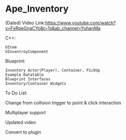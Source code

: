 # Ape_Inventory

(Dated) Video Link:https://www.youtube.com/watch?v=FxRpeGnaCYo&t=1s&ab_channel=YuhanMa

C++:

    UItem  
    UInventroyComponent
    
Blueprint:

	Inventory Actor(Player), Container, PickUp
	Example Datatable
	Blueprint Interfaces
	Inventory/Container Widgets


To Do List:

Change from collision trigger to point & click interaction

Multiplayer support

Updated video

Convert to plugin
